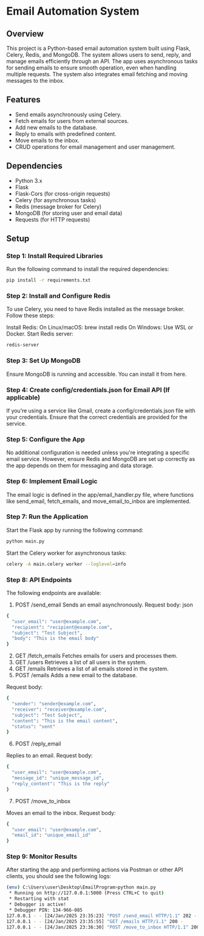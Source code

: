# Email Automation System

## Overview
This project is a Python-based email automation system built using Flask, Celery, Redis, and MongoDB. The system allows users to send, reply, and manage emails efficiently through an API. The app uses asynchronous tasks for sending emails to ensure smooth operation, even when handling multiple requests. The system also integrates email fetching and moving messages to the inbox.

## Features
- Send emails asynchronously using Celery.
- Fetch emails for users from external sources.
- Add new emails to the database.
- Reply to emails with predefined content.
- Move emails to the inbox.
- CRUD operations for email management and user management.

## Dependencies
- Python 3.x
- Flask
- Flask-Cors (for cross-origin requests)
- Celery (for asynchronous tasks)
- Redis (message broker for Celery)
- MongoDB (for storing user and email data)
- Requests (for HTTP requests)

## Setup

### Step 1: Install Required Libraries
Run the following command to install the required dependencies:
```bash
pip install -r requirements.txt
```
### Step 2: Install and Configure Redis
To use Celery, you need to have Redis installed as the message broker. Follow these steps:

Install Redis:
On Linux/macOS: brew install redis
On Windows: Use WSL or Docker.
Start Redis server:
```bash
redis-server
```

### Step 3: Set Up MongoDB
Ensure MongoDB is running and accessible. You can install it from here.

### Step 4: Create config/credentials.json for Email API (If applicable)
If you’re using a service like Gmail, create a config/credentials.json file with your credentials. Ensure that the correct credentials are provided for the service.

### Step 5: Configure the App
No additional configuration is needed unless you're integrating a specific email service. However, ensure Redis and MongoDB are set up correctly as the app depends on them for messaging and data storage.

### Step 6: Implement Email Logic
The email logic is defined in the app/email_handler.py file, where functions like send_email, fetch_emails, and move_email_to_inbox are implemented.

### Step 7: Run the Application
Start the Flask app by running the following command:
```bash
python main.py
```
Start the Celery worker for asynchronous tasks:
```bash
celery -A main.celery worker --loglevel=info

```

### Step 8: API Endpoints
The following endpoints are available:

1. POST /send_email
Sends an email asynchronously.
Request body:
json
```bash
{
  "user_email": "user@example.com",
  "recipient": "recipient@example.com",
  "subject": "Test Subject",
  "body": "This is the email body"
}

```

2. GET /fetch_emails
Fetches emails for users and processes them.
3. GET /users
Retrieves a list of all users in the system.
4. GET /emails
Retrieves a list of all emails stored in the system.
5. POST /emails
Adds a new email to the database.

Request body:
```bash
{
  "sender": "sender@example.com",
  "receiver": "receiver@example.com",
  "subject": "Test Subject",
  "content": "This is the email content",
  "status": "sent"
}

```
6. POST /reply_email

Replies to an email.
Request body:
```bash
{
  "user_email": "user@example.com",
  "message_id": "unique_message_id",
  "reply_content": "This is the reply"
}

```
7. POST /move_to_inbox

Moves an email to the inbox.
Request body:
```bash
{
  "user_email": "user@example.com",
  "email_id": "unique_email_id"
}

```

### Step 9: Monitor Results
After starting the app and performing actions via Postman or other API clients, you should see the following logs:
```bash
(env) C:\Users\user\Desktop\EmailProgram>python main.py
 * Running on http://127.0.0.1:5000 (Press CTRL+C to quit)
 * Restarting with stat
 * Debugger is active!
 * Debugger PIN: 134-966-085
127.0.0.1 - - [24/Jan/2025 23:35:23] "POST /send_email HTTP/1.1" 202 -
127.0.0.1 - - [24/Jan/2025 23:35:55] "GET /emails HTTP/1.1" 200 -
127.0.0.1 - - [24/Jan/2025 23:36:30] "POST /move_to_inbox HTTP/1.1" 200 -

```
